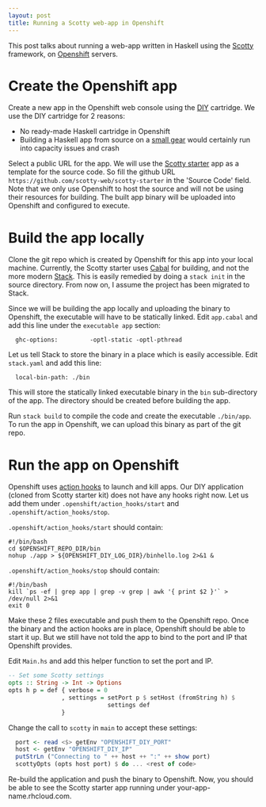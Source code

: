 ```yaml
---
layout: post
title: Running a Scotty web-app in Openshift
---
```


This post talks about running a web-app written in Haskell using the
[Scotty](https://github.com/scotty-web/scotty) framework, on
[Openshift](https://openshift.redhat.com) servers.

# Create the Openshift app

Create a new app in the Openshift web console using the
[DIY](https://developers.openshift.com/languages/diy.html) cartridge. We use the
DIY cartridge for 2 reasons:

* No ready-made Haskell cartridge in Openshift
* Building a Haskell app from source on a [small gear](https://developers.openshift.com/managing-your-applications/resource-management.html)
 would certainly run into capacity issues and crash

Select a public URL for the app. We will use the [Scotty starter](https://github.com/scotty-web/scotty-starter) app as a template for the source code.
So fill the github URL `https://github.com/scotty-web/scotty-starter` in the 'Source Code' field. Note that we only use Openshift to host the source and will not be using their resources for building. The built app binary will be uploaded into Openshift and configured to execute.

# Build the app locally

Clone the git repo which is created by Openshift for this app into your local machine. Currently, the Scotty starter uses [Cabal](https://www.haskell.org/cabal) for building, and not the more modern [Stack](https://www.haskellstack.org).
This is easily remedied by doing a `stack init` in the source directory. From now on, I assume the project has been migrated to Stack.

Since we will be building the app locally and uploading the binary to Openshift, the executable will have to be statically linked. Edit `app.cabal` and add this line under the `executable app` section:

      ghc-options:         -optl-static -optl-pthread

Let us tell Stack to store the binary in a place which is easily accessible. Edit `stack.yaml` and add this line:

      local-bin-path: ./bin

This will store the statically linked executable binary in the `bin` sub-directory of the app. The directory should be created before building the app.

Run `stack build` to compile the code and create the executable `./bin/app`. To run the app in Openshift, we can upload this binary as part of the git repo.

# Run the app on Openshift

Openshift uses [action hooks](https://developers.openshift.com/managing-your-applications/action-hooks.html) to launch and kill apps.
Our DIY application (cloned from Scotty starter kit) does not have any hooks right now. Let us add them under `.openshift/action_hooks/start` and `.openshift/action_hooks/stop`.

`.openshift/action_hooks/start` should contain:

    #!/bin/bash
    cd $OPENSHIFT_REPO_DIR/bin
    nohup ./app > ${OPENSHIFT_DIY_LOG_DIR}/binhello.log 2>&1 &

`.openshift/action_hooks/stop` should contain:

    #!/bin/bash
    kill `ps -ef | grep app | grep -v grep | awk '{ print $2 }'` > /dev/null 2>&1
    exit 0

Make these 2 files executable and push them to the Openshift repo. Once the binary and the action hooks are in place, Openshift should be able to start it up. But we still have not told the app to bind to the port and IP that Openshift provides.

Edit `Main.hs` and add this helper function to set the port and IP.

```haskell
-- Set some Scotty settings
opts :: String -> Int -> Options
opts h p = def { verbose = 0
               , settings = setPort p $ setHost (fromString h) $
                            settings def
               }
```

Change the call to `scotty` in `main` to accept these settings:

```haskell
  port <- read <$> getEnv "OPENSHIFT_DIY_PORT"
  host <- getEnv "OPENSHIFT_DIY_IP"
  putStrLn ("Connecting to " ++ host ++ ":" ++ show port)
  scottyOpts (opts host port) $ do ... <rest of code>
```

Re-build the application and push the binary to Openshift. Now, you should be able to see the Scotty starter app running under your-app-name.rhcloud.com.


